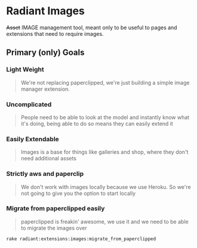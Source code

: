 # Radiant Images

<strike>Asset</strike> IMAGE management tool, meant only to be useful to pages and extensions that need to require images.

## Primary (only) Goals

### Light Weight

> We're not replacing paperclipped, we're just building a simple image manager extension.

### Uncomplicated

> People need to be able to look at the model and instantly know what it's doing, being able to do so means they can easily extend it

### Easily Extendable

> Images is a base for things like galleries and shop, where they don't need additional assets

### Strictly aws and paperclip

> We don't work with images locally because we use Heroku. So we're not going to give you the option to start locally

### Migrate from paperclipped easily

> paperclipped is freakin' awesome, we use it and we need to be able to migrate the images over

    rake radiant:extensions:images:migrate_from_paperclipped